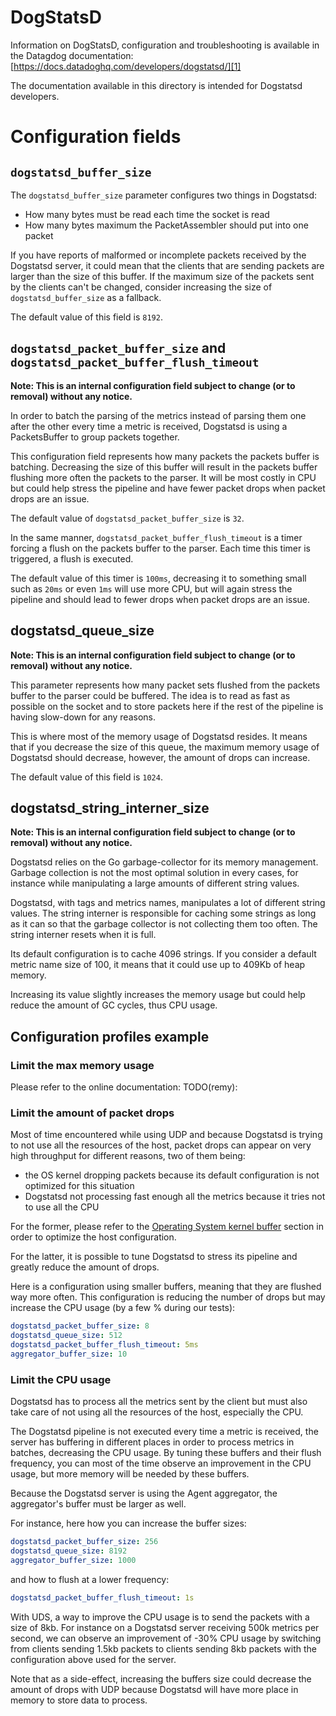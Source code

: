 # DogStatsD

Information on DogStatsD, configuration and troubleshooting is available in the Datagdog documentation:
[https://docs.datadoghq.com/developers/dogstatsd/][1]

The documentation available in this directory is intended for Dogstatsd developers.

[1]: https://docs.datadoghq.com/developers/dogstatsd/

# Configuration fields

## `dogstatsd_buffer_size`

The `dogstatsd_buffer_size` parameter configures two things in Dogstatsd:

* How many bytes must be read each time the socket is read
* How many bytes maximum the PacketAssembler should put into one packet

If you have reports of malformed or incomplete packets received by the Dogstatsd server, it could mean
that the clients that are sending packets are larger than the size of this buffer. If the maximum size of the
packets sent by the clients can't be changed, consider increasing the size of `dogstatsd_buffer_size`
as a fallback.

The default value of this field is `8192`.

## `dogstatsd_packet_buffer_size` and `dogstatsd_packet_buffer_flush_timeout`

**Note: This is an internal configuration field subject to change (or to removal) without any notice.**

In order to batch the parsing of the metrics instead of parsing them one after the other every time
a metric is received, Dogstatsd is using a PacketsBuffer to group packets together.

This configuration field represents how many packets the packets buffer is batching. Decreasing the
size of this buffer will result in the packets buffer flushing more often the packets to the parser.
It will be most costly in CPU but could help stress the pipeline and have fewer packet drops when packet
drops are an issue.

The default value of `dogstatsd_packet_buffer_size` is `32`.

In the same manner, `dogstatsd_packet_buffer_flush_timeout` is a timer forcing a flush on the packets
buffer to the parser. Each time this timer is triggered, a flush is executed.

The default value of this timer is `100ms`, decreasing it to something small such as `20ms` or even `1ms`
will use more CPU, but will again stress the pipeline and should lead to fewer drops when packet drops
are an issue.

## dogstatsd_queue_size

**Note: This is an internal configuration field subject to change (or to removal) without any notice.**

This parameter represents how many packet sets flushed from the packets buffer to the parser could be
buffered. The idea is to read as fast as possible on the socket and to store packets here if the rest
of the pipeline is having slow-down for any reasons.

This is where most of the memory usage of Dogstatsd resides. It means that if you decrease the size of
this queue, the maximum memory usage of Dogstatsd should decrease, however, the amount of drops can
increase.

The default value of this field is `1024`.

## dogstatsd_string_interner_size

**Note: This is an internal configuration field subject to change (or to removal) without any notice.**

Dogstatsd relies on the Go garbage-collector for its memory management.
Garbage collection is not the most optimal solution in every cases, for instance
while manipulating a large amounts of different string values.

Dogstatsd, with tags and metrics names, manipulates a lot of different string values.
The string interner is responsible for caching some strings
as long as it can so that the garbage collector is not collecting them too often. The string interner resets when it is full.


Its default configuration is to cache 4096 strings. If you consider a default metric name size
of 100, it means that it could use up to 409Kb of heap memory.

Increasing its value slightly increases the memory usage but could help reduce the amount of
GC cycles, thus CPU usage.

## Configuration profiles example

### Limit the max memory usage

Please refer to the online documentation: TODO(remy):

### Limit the amount of packet drops

Most of time encountered while using UDP and because Dogstatsd is trying to not use all the
resources of the host, packet drops can appear on very high throughput for different reasons,
two of them being:

* the OS kernel dropping packets because its default configuration is not optimized for this situation
* Dogstatsd not processing fast enough all the metrics because it tries not to use all the CPU

For the former, please refer to the [Operating System kernel buffer](#operating-system-kernel-buffers)
section in order to optimize the host configuration.

For the latter, it is possible to tune Dogstatsd to stress its pipeline and greatly reduce the amount
of drops.

Here is a configuration using smaller buffers, meaning that they are flushed way more often. This configuration
is reducing the number of drops but may increase the CPU usage (by a few % during our tests):

```yaml
dogstatsd_packet_buffer_size: 8
dogstatsd_queue_size: 512
dogstatsd_packet_buffer_flush_timeout: 5ms
aggregator_buffer_size: 10
```

### Limit the CPU usage

Dogstatsd has to process all the metrics sent by the client but must also take care
of not using all the resources of the host, especially the CPU.

The Dogstatsd pipeline is not executed every time a metric is received, the server has
buffering in different places in order to process metrics in batches, decreasing the
CPU usage. By tuning these buffers and their flush frequency, you can most of the time
observe an improvement in the CPU usage, but more memory will be needed by these buffers.

Because the Dogstatsd server is using the Agent aggregator, the aggregator's buffer must
be larger as well.

For instance, here how you can increase the buffer sizes:

```yaml
dogstatsd_packet_buffer_size: 256
dogstatsd_queue_size: 8192
aggregator_buffer_size: 1000
```

and how to flush at a lower frequency:

```yaml
dogstatsd_packet_buffer_flush_timeout: 1s
```

With UDS, a way to improve the CPU usage is to send the packets with a size of 8kb. For
instance on a Dogstatsd server receiving 500k metrics per second, we can observe an
improvement of -30% CPU usage by switching from clients sending 1.5kb packets to clients
sending 8kb packets with the configuration above used for the server.

Note that as a side-effect, increasing the buffers size could decrease the amount of drops
with UDP because Dogstatsd will have more place in memory to store data to process.
